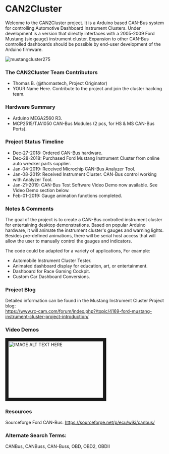 # CAN2Cluster 
Welcome to the CAN2Cluster project. It is a Arduino based CAN-Bus system for controlling Automotive Dashboard Instrument Clusters. Under development is a version that directly interfaces with a 2005-2009 Ford Mustang (six gauge) instrument cluster. Expansion to other CAN-Bus controlled dashboards should be possible by end-user development of the Arduino firmware.

![mustangcluster275](https://user-images.githubusercontent.com/10354989/50655679-b7a95a00-0f45-11e9-8c29-e3e9a20487e5.jpg)

### The CAN2Cluster Team Contributors
* Thomas B. (@thomastech, Project Originator)
* YOUR Name Here. Contribute to the project and join the cluster hacking team.

### Hardware Summary
* Arduino MEGA2560 R3.
* MCP2515/TJA1050 CAN-Bus Modules (2 pcs, for HS & MS CAN-Bus Ports).

### Project Status Timeline
* Dec-27-2018: Ordered CAN-Bus hardware.
* Dec-28-2018: Purchased Ford Mustang Instrument Cluster from online auto wrecker parts supplier.
* Jan-04-2019: Received Microchip CAN-Bus Analyzer Tool.
* Jan-08-2019: Received Instrument Cluster. CAN-Bus control working with Analyzer Tool.
* Jan-21-2019: CAN-Bus Test Software Video Demo now available. See Video Demo section below.
* Feb-01-2019: Gauge animation functions completed. 

### Notes & Comments
The goal of the project is to create a CAN-Bus controlled instrument cluster for entertaining desktop demonstrations. Based on popular Arduino hardware, it will animate the instrument cluster's gauges and warning lights. Besides pre-defined animations, there will be serial host access that will allow the user to manually control the gauges and indicators.

The code could be adapted for a variety of applications, For example:
- Automobile Instrument Cluster Tester.
- Animated dashboard display for education, art, or entertainment.
- Dashboard for Race Gaming Cockpit.
- Custom Car Dashboard Conversions.

### Project Blog
Detailed information can be found in the Mustang Instrument Cluster Project blog:  
https://www.rc-cam.com/forum/index.php?/topic/4169-ford-mustang-instrument-cluster-project-introduction/


### Video Demos
<a href="http://www.youtube.com/watch?feature=player_embedded&v=fxD2akmYyDo" target="_blank"><img src="https://user-images.githubusercontent.com/10354989/52005499-b274f780-247e-11e9-9ec1-4138c7d364f1.jpg" 
alt="IMAGE ALT TEXT HERE" width="300" height="180" border="10" /></a>

### Resources
Sourceforge Ford CAN-Bus: https://sourceforge.net/p/ecu/wiki/canbus/  
### Alternate Search Terms:
CANBus, CANBuss, CAN-Buss, OBD, OBD2, OBDII
